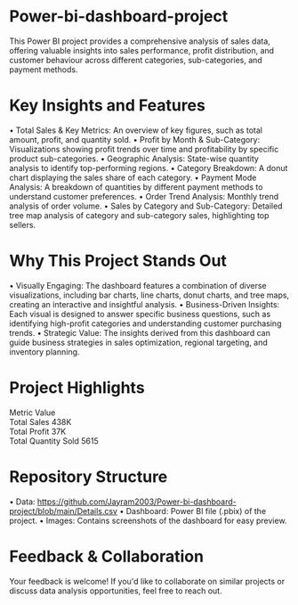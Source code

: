 # Power-bi-dashboard-project
This Power BI project provides a comprehensive analysis of sales data, offering valuable insights into sales performance, profit distribution, and customer behaviour across different categories, sub-categories, and payment methods. 

# Key Insights and Features
•	Total Sales & Key Metrics: An overview of key figures, such as total amount, profit, and quantity sold.
•	Profit by Month & Sub-Category: Visualizations showing profit trends over time and profitability by specific product sub-categories.
•	Geographic Analysis: State-wise quantity analysis to identify top-performing regions.
•	Category Breakdown: A donut chart displaying the sales share of each category.
•	Payment Mode Analysis: A breakdown of quantities by different payment methods to understand customer preferences.
•	Order Trend Analysis: Monthly trend analysis of order volume.
•	Sales by Category and Sub-Category: Detailed tree map analysis of category and sub-category sales, highlighting top sellers.

# Why This Project Stands Out
•	Visually Engaging: The dashboard features a combination of diverse visualizations, including bar charts, line charts, donut charts, and tree maps, creating an interactive and insightful analysis.
•	Business-Driven Insights: Each visual is designed to answer specific business questions, such as identifying high-profit categories and understanding customer purchasing trends.
•	Strategic Value: The insights derived from this dashboard can guide business strategies in sales optimization, regional targeting, and inventory planning.

# Project Highlights
Metric	Value <br />
Total Sales	438K <br />
Total Profit	37K <br />
Total Quantity Sold	5615 <br />

# Repository Structure
•	Data: https://github.com/Jayram2003/Power-bi-dashboard-project/blob/main/Details.csv
•	Dashboard: Power BI file (.pbix) of the project.
•	Images: Contains screenshots of the dashboard for easy preview.


# Feedback & Collaboration
Your feedback is welcome! If you'd like to collaborate on similar projects or discuss data analysis opportunities, feel free to reach out.


